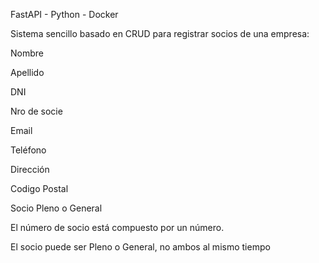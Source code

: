 FastAPI - Python - Docker

Sistema sencillo basado en CRUD para registrar socios de una empresa:

Nombre

Apellido

DNI

Nro de socie

Email

Teléfono

Dirección

Codigo Postal

Socio Pleno o General

El número de socio está compuesto por un número.

El socio puede ser Pleno o General, no ambos al mismo tiempo
